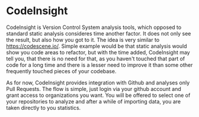 # CodeInsight

CodeInsight is Version Control System analysis tools, which opposed to standard static analysis consideres time another factor. It does not only see the result, but also how you got to it. The idea is very similar to https://codescene.io/.
Simple example would be that static analysis would show you code areas to refactor, but with the time added, CodeInsight may tell you, that there is no need for that, as you haven't touched that part of code for a long time and there is a lesser need to improve it than some other frequently touched pieces of your codebase.

As for now, CodeInsight provides integration with Github and analyses only Pull Requests.
The flow is simple, just login via your github account and grant access to organizations you want.
You will be offered to select one of your repositories to analyze and after a while of importing data, you are taken directly to you statistics.
